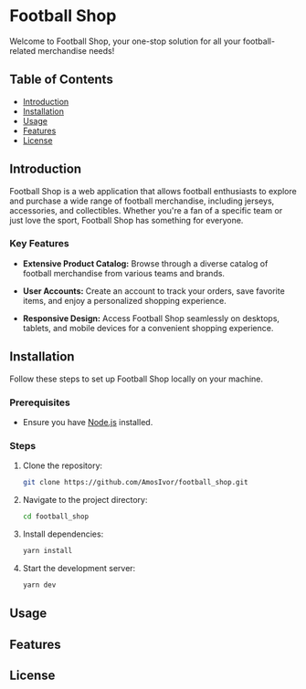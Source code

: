 # Football Shop

Welcome to Football Shop, your one-stop solution for all your football-related merchandise needs!

## Table of Contents
- [Introduction](#introduction)
- [Installation](#installation)
- [Usage](#usage)
- [Features](#features)
- [License](#license)

## Introduction

Football Shop is a web application that allows football enthusiasts to explore and purchase a wide range of football merchandise, including jerseys, accessories, and collectibles. Whether you're a fan of a specific team or just love the sport, Football Shop has something for everyone.

### Key Features

- **Extensive Product Catalog:** Browse through a diverse catalog of football merchandise from various teams and brands.

- **User Accounts:** Create an account to track your orders, save favorite items, and enjoy a personalized shopping experience.

- **Responsive Design:** Access Football Shop seamlessly on desktops, tablets, and mobile devices for a convenient shopping experience.

## Installation

Follow these steps to set up Football Shop locally on your machine.

### Prerequisites

- Ensure you have [Node.js](https://nodejs.org/) installed.

### Steps

1. Clone the repository:

   ```bash
   git clone https://github.com/AmosIvor/football_shop.git
   ```
   
2. Navigate to the project directory:
   ```bash
   cd football_shop
   ```
   
3. Install dependencies:
   ```bash
   yarn install
   ```
   
4. Start the development server:
   ```bash
   yarn dev
   ```

## Usage

## Features

## License
